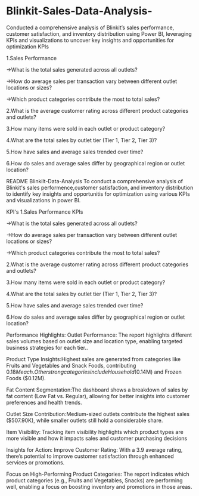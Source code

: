 # Blinkit-Sales-Data-Analysis-
Conducted a comprehensive analysis of Blinkit’s sales performance, customer satisfaction, and inventory distribution using Power BI, leveraging KPIs and visualizations to uncover key insights and opportunities for optimization
KPIs

1.Sales Performance 

->What is the total sales generated across all outlets?

->How do average sales per transaction vary between different outlet locations or sizes?

->Which product categories contribute the most to total sales?

2.What is the average customer rating across different product categories and outlets?

3.How many items were sold in each outlet or product category?

4.What are the total sales by outlet tier (Tier 1, Tier 2, Tier 3)?

5.How have sales and average sales trended over time?

6.How do sales and average sales differ by geographical region or outlet location?


README
Blinkilt-Data-Analysis
To conduct a comprehensive analysis of Blinkit's sales performence,customer satisfaction, and inventory distribution to identify key insights and opportunitis for optimization using various KPIs and visualizations in power BI.

KPI's
1.Sales Performance KPIs

->What is the total sales generated across all outlets?

->How do average sales per transaction vary between different outlet locations or sizes?

->Which product categories contribute the most to total sales?

2.What is the average customer rating across different product categories and outlets?

3.How many items were sold in each outlet or product category?

4.What are the total sales by outlet tier (Tier 1, Tier 2, Tier 3)?

5.How have sales and average sales trended over time?

6.How do sales and average sales differ by geographical region or outlet location?

Performance Highlights:
Outlet Performance: The report highlights different sales volumes based on outlet size and location type, enabling targeted business strategies for each tier..

Product Type Insights:Highest sales are generated from categories like Fruits and Vegetables and Snack Foods, contributing $0.18M each.Other strong categories include Household ($0.14M) and Frozen Foods ($0.12M).

Fat Content Segmentation:The dashboard shows a breakdown of sales by fat content (Low Fat vs. Regular), allowing for better insights into customer preferences and health trends.

Outlet Size Contribution:Medium-sized outlets contribute the highest sales ($507.90K), while smaller outlets still hold a considerable share.

Item Visibility: Tracking item visibility highlights which product types are more visible and how it impacts sales and customer purchasing decisions

Insights for Action:
Improve Customer Rating: With a 3.9 average rating, there’s potential to improve customer satisfaction through enhanced services or promotions.

Focus on High-Performing Product Categories: The report indicates which product categories (e.g., Fruits and Vegetables, Snacks) are performing well, enabling a focus on boosting inventory and promotions in those areas.

